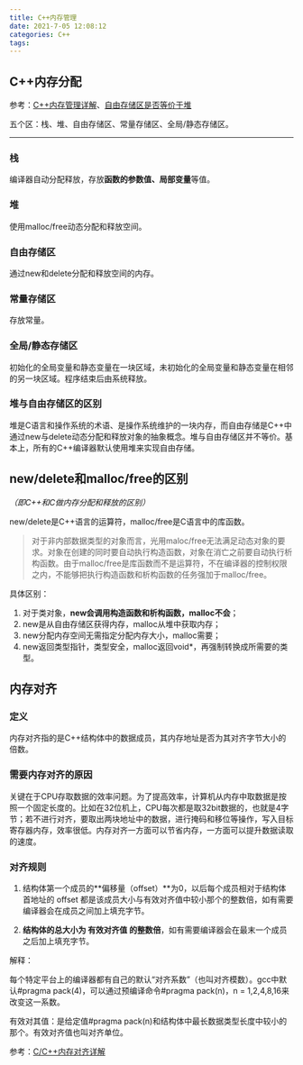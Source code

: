 ```yaml
---
title: C++内存管理
date: 2021-7-05 12:08:12
categories: C++
tags:
---
```


## C++内存分配

参考：[C++内存管理详解](https://www.cnblogs.com/learning-zjx/p/10645659.html)、[自由存储区是否等价于堆](https://www.cnblogs.com/QG-whz/p/5060894.html)

五个区：栈、堆、自由存储区、常量存储区、全局/静态存储区。

---

### 栈

编译器自动分配释放，存放**函数的参数值、局部变量**等值。

### 堆

使用malloc/free动态分配和释放空间。

### 自由存储区

通过new和delete分配和释放空间的内存。

### 常量存储区

存放常量。

### 全局/静态存储区

初始化的全局变量和静态变量在一块区域，未初始化的全局变量和静态变量在相邻的另一块区域。程序结束后由系统释放。

### 堆与自由存储区的区别

堆是C语言和操作系统的术语、是操作系统维护的一块内存，而自由存储是C++中通过new与delete动态分配和释放对象的抽象概念。堆与自由存储区并不等价。基本上，所有的C++编译器默认使用堆来实现自由存储。

## new/delete和malloc/free的区别

*（即C++和C做内存分配和释放的区别）*

new/delete是C++语言的运算符，malloc/free是C语言中的库函数。

>对于非内部数据类型的对象而言，光用maloc/free无法满足动态对象的要求。对象在创建的同时要自动执行构造函数，对象在消亡之前要自动执行析构函数。由于malloc/free是库函数而不是运算符，不在编译器的控制权限之内，不能够把执行构造函数和析构函数的任务强加于malloc/free。

具体区别：
1. 对于类对象，**new会调用构造函数和析构函数，malloc不会**；
2. new是从自由存储区获得内存，malloc从堆中获取内存；
3. new分配内存空间无需指定分配内存大小，malloc需要；
4. new返回类型指针，类型安全，malloc返回void*，再强制转换成所需要的类型。

## 内存对齐

### 定义

内存对齐指的是C++结构体中的数据成员，其内存地址是否为其对齐字节大小的倍数。

### 需要内存对齐的原因

关键在于CPU存取数据的效率问题。为了提高效率，计算机从内存中取数据是按照一个固定长度的。比如在32位机上，CPU每次都是取32bit数据的，也就是4字节；若不进行对齐，要取出两块地址中的数据，进行掩码和移位等操作，写入目标寄存器内存，效率很低。内存对齐一方面可以节省内存，一方面可以提升数据读取的速度。

### 对齐规则

1. 结构体第一个成员的**偏移量（offset）**为0，以后每个成员相对于结构体首地址的 offset 都是该成员大小与有效对齐值中较小那个的整数倍，如有需要编译器会在成员之间加上填充字节。

2. **结构体的总大小为 有效对齐值 的整数倍**，如有需要编译器会在最末一个成员之后加上填充字节。

解释：

每个特定平台上的编译器都有自己的默认“对齐系数”（也叫对齐模数）。gcc中默认#pragma pack(4)，可以通过预编译命令#pragma pack(n)，n = 1,2,4,8,16来改变这一系数。

有效对其值：是给定值#pragma pack(n)和结构体中最长数据类型长度中较小的那个。有效对齐值也叫对齐单位。

参考：[C/C++内存对齐详解](https://zhuanlan.zhihu.com/p/30007037)
